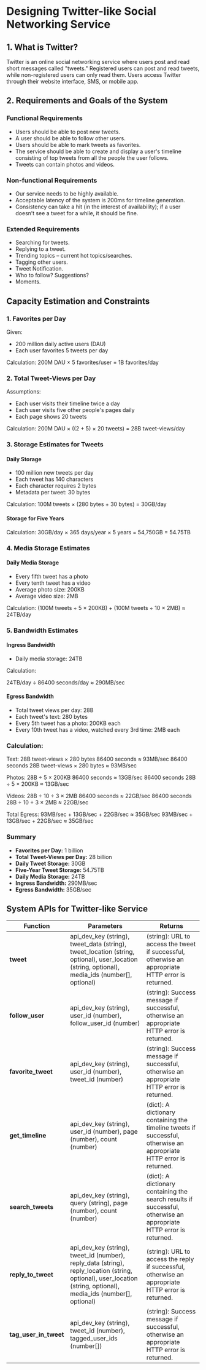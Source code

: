 # Designing Twitter-like Social Networking Service

## 1. What is Twitter?
Twitter is an online social networking service where users post and read short messages called "tweets." Registered users can post and read tweets, while non-registered users can only read them. Users access Twitter through their website interface, SMS, or mobile app.

## 2. Requirements and Goals of the System

### Functional Requirements
- Users should be able to post new tweets.
- A user should be able to follow other users.
- Users should be able to mark tweets as favorites.
- The service should be able to create and display a user's timeline consisting of top tweets from all the people the user follows.
- Tweets can contain photos and videos.

### Non-functional Requirements
- Our service needs to be highly available.
- Acceptable latency of the system is 200ms for timeline generation.
- Consistency can take a hit (in the interest of availability); if a user doesn’t see a tweet for a while, it should be fine.

### Extended Requirements
- Searching for tweets.
- Replying to a tweet.
- Trending topics – current hot topics/searches.
- Tagging other users.
- Tweet Notification.
- Who to follow? Suggestions?
- Moments.


## Capacity Estimation and Constraints

### 1. **Favorites per Day**
Given:
- 200 million daily active users (DAU)
- Each user favorites 5 tweets per day

Calculation:
200M DAU × 5 favorites/user = 1B favorites/day

### 2. **Total Tweet-Views per Day**
Assumptions:
- Each user visits their timeline twice a day
- Each user visits five other people's pages daily
- Each page shows 20 tweets

Calculation:
200M DAU × ((2 + 5) × 20 tweets) = 28B tweet-views/day

### 3. **Storage Estimates for Tweets**

#### Daily Storage
- 100 million new tweets per day
- Each tweet has 140 characters
- Each character requires 2 bytes
- Metadata per tweet: 30 bytes

Calculation:
100M tweets × (280 bytes + 30 bytes) = 30GB/day

#### Storage for Five Years
Calculation:
30GB/day × 365 days/year × 5 years = 54,750GB = 54.75TB

### 4. **Media Storage Estimates**

#### Daily Media Storage
- Every fifth tweet has a photo
- Every tenth tweet has a video
- Average photo size: 200KB
- Average video size: 2MB

Calculation:
(100M tweets ÷ 5 × 200KB) + (100M tweets ÷ 10 × 2MB) ≈ 24TB/day

### 5. **Bandwidth Estimates**

#### Ingress Bandwidth
- Daily media storage: 24TB

Calculation: 

24TB/day ÷ 86400 seconds/day ≈ 290MB/sec

#### Egress Bandwidth
- Total tweet views per day: 28B
- Each tweet's text: 280 bytes
- Every 5th tweet has a photo: 200KB each
- Every 10th tweet has a video, watched every 3rd time: 2MB each

### Calculation:

Text:
28B tweet-views × 280 bytes 86400 seconds ≈ 93MB/sec
86400 seconds
28B tweet-views × 280 bytes ≈ 93MB/sec

Photos:
28B ÷ 5 × 200KB 86400 seconds ≈ 13GB/sec
86400 seconds
28B ÷ 5 × 200KB ≈ 13GB/sec

Videos:
28B ÷ 10 ÷ 3 × 2MB 86400 seconds ≈ 22GB/sec
86400 seconds
28B ÷ 10 ÷ 3 × 2MB ≈ 22GB/sec

Total Egress:
93MB/sec + 13GB/sec + 22GB/sec ≈ 35GB/sec
93MB/sec + 13GB/sec + 22GB/sec ≈ 35GB/sec

### Summary
- **Favorites per Day:** 1 billion
- **Total Tweet-Views per Day:** 28 billion
- **Daily Tweet Storage:** 30GB
- **Five-Year Tweet Storage:** 54.75TB
- **Daily Media Storage:** 24TB
- **Ingress Bandwidth:** 290MB/sec
- **Egress Bandwidth:** 35GB/sec


## System APIs for Twitter-like Service

| **Function**                   | **Parameters**                                                                                                    | **Returns**                                                 |
|--------------------------------|------------------------------------------------------------------------------------------------------------------|-------------------------------------------------------------|
| **tweet**                      | api_dev_key (string), tweet_data (string), tweet_location (string, optional), user_location (string, optional), media_ids (number[], optional) | (string): URL to access the tweet if successful, otherwise an appropriate HTTP error is returned. |
| **follow_user**                | api_dev_key (string), user_id (number), follow_user_id (number)                                                   | (string): Success message if successful, otherwise an appropriate HTTP error is returned.         |
| **favorite_tweet**             | api_dev_key (string), user_id (number), tweet_id (number)                                                         | (string): Success message if successful, otherwise an appropriate HTTP error is returned.         |
| **get_timeline**               | api_dev_key (string), user_id (number), page (number), count (number)                                             | (dict): A dictionary containing the timeline tweets if successful, otherwise an appropriate HTTP error is returned. |
| **search_tweets**              | api_dev_key (string), query (string), page (number), count (number)                                               | (dict): A dictionary containing the search results if successful, otherwise an appropriate HTTP error is returned. |
| **reply_to_tweet**             | api_dev_key (string), tweet_id (number), reply_data (string), reply_location (string, optional), user_location (string, optional), media_ids (number[], optional) | (string): URL to access the reply if successful, otherwise an appropriate HTTP error is returned. |
| **tag_user_in_tweet**          | api_dev_key (string), tweet_id (number), tagged_user_ids (number[])                                               | (string): Success message if successful, otherwise an appropriate HTTP error is returned.         |